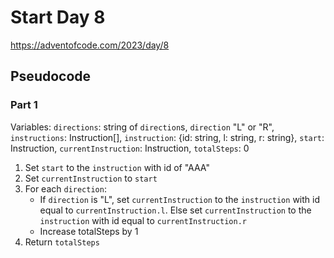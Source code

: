 # Start Day 8

https://adventofcode.com/2023/day/8

## Pseudocode

### Part 1

Variables: `directions`: string of `direction`s, `direction` "L" or "R", `instructions`: Instruction[], `instruction`: {id: string, l: string, r: string}, `start`: Instruction, `currentInstruction`: Instruction, `totalSteps`: 0

1.  Set `start` to the `instruction` with id of "AAA"
2.  Set `currentInstruction` to `start`
3.  For each `direction`:
    - If `direction` is "L", set `currentInstruction` to the `instruction` with id equal to `currentInstruction.l`. Else set `currentInstruction` to the `instruction` with id equal to `currentInstruction.r`
    - Increase totalSteps by 1
4.  Return `totalSteps`
